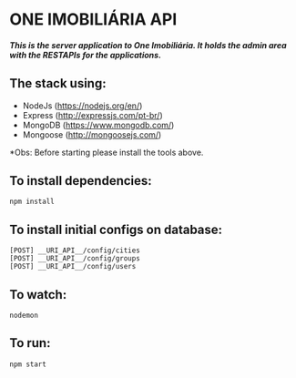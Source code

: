 ONE IMOBILIÁRIA API
====================

##### This is the server application to One Imobiliária. It holds the admin area with the RESTAPIs for the applications.

## The stack using:
  - NodeJs (https://nodejs.org/en/)
  - Express (http://expressjs.com/pt-br/)
  - MongoDB (https://www.mongodb.com/)
  - Mongoose (http://mongoosejs.com/)

*Obs: Before starting please install the tools above.

## To install dependencies:
```
npm install
```

## To install initial configs on database:
```
[POST] __URI_API__/config/cities
[POST] __URI_API__/config/groups
[POST] __URI_API__/config/users
```

## To watch:
```
nodemon
```

## To run:
```
npm start
```